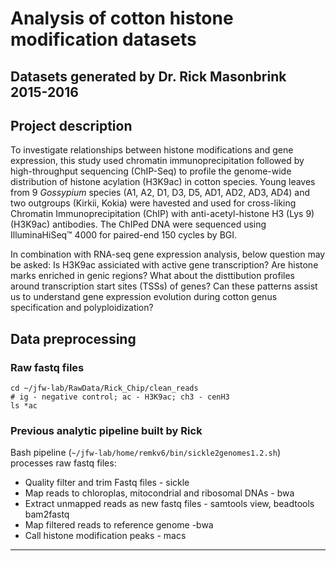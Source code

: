 # Analysis of cotton histone modification datasets
Datasets generated by Dr. Rick Masonbrink 2015-2016
---

## Project description
To investigate relationships between histone modifications and gene expression, this study used chromatin immunoprecipitation followed by high-throughput sequencing (ChIP-Seq) to profile the genome-wide distribution of histone acylation (H3K9ac) in cotton species. Young leaves from 9 *Gossypium* species (A1, A2, D1, D3, D5, AD1, AD2, AD3, AD4) and two outgroups (Kirkii, Kokia) were havested and used for cross-liking Chromatin Immunoprecipitation (ChIP) with anti-acetyl-histone H3 (Lys 9) (H3K9ac) antibodies. The ChIPed DNA were sequenced using IlluminaHiSeq™ 4000 for paired-end 150 cycles by BGI.

In combination with RNA-seq gene expression analysis, below question may be asked: Is H3K9ac assiciated with active gene transcription? Are histone marks enriched in genic regions? What about the disttibution profiles around transcription start sites (TSSs) of genes? Can these patterns assist us to understand gene expression evolution during cotton genus specification and polyploidization?

## Data preprocessing

### Raw fastq files
    cd ~/jfw-lab/RawData/Rick_Chip/clean_reads
    # ig - negative control; ac - H3K9ac; ch3 - cenH3
    ls *ac

### Previous analytic pipeline built by Rick
Bash pipeline (`~/jfw-lab/home/remkv6/bin/sickle2genomes1.2.sh`) processes raw fastq files:
* Quality filter and trim Fastq files - sickle
* Map reads to chloroplas, mitocondrial and ribosomal DNAs -  bwa
* Extract unmapped reads as new fastq files - samtools view, beadtools bam2fastq
* Map filtered reads to reference genome -bwa
* Call histone modification peaks - macs

---


